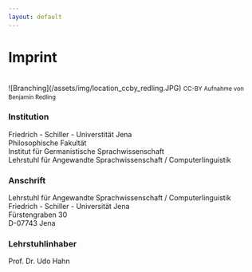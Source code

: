 ```yaml
---
layout: default
---
```


# Imprint
<br/>
![Branching](/assets/img/location_ccby_redling.JPG)
<small>CC-BY Aufnahme von Benjamin Redling</small>

### Institution
Friedrich - Schiller - Universtität Jena<br/>
Philosophische Fakultät<br/>
Institut für Germanistische Sprachwissenschaft<br/>
Lehrstuhl für Angewandte Sprachwissenschaft / Computerlinguistik

### Anschrift
Lehrstuhl für Angewandte Sprachwissenschaft / Computerlinguistik<br/>
Friedrich - Schiller - Universität Jena<br/>
Fürstengraben 30<br/>
D-07743 Jena

### Lehrstuhlinhaber
Prof. Dr. Udo Hahn
